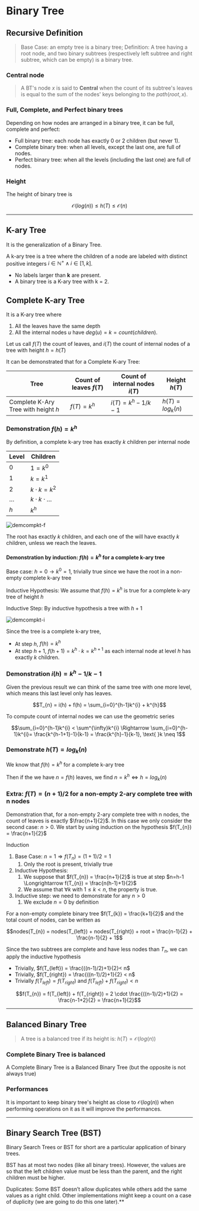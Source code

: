 # Binary Tree

## Recursive Definition
> Base Case: an empty tree is a binary tree;
> Definition: A tree having a root node, and two binary subtrees (respectively left subtree and right subtree, which can be empty) is a binary tree.


### Central node
> A BT's node *x* is said to **Central** when the count of its subtree's leaves is equal to the sum of the nodes' keys belonging to the $path(root, x)$.

### Full, Complete, and Perfect binary trees
Depending on how nodes are arranged in a binary tree, it can be full, complete and perfect:


* Full binary tree: each node has exactly 0 or 2 children (but never 1).
* Complete binary tree: when all levels, except the last one, are full of nodes.
* Perfect binary tree: when all the levels (including the last one) are full of nodes.

### Height
The height of binary tree is 

$$\mathcal{O}(log(n)) \leq h(T) \leq \mathcal{O}(n)$$



---

## K-ary Tree
It is the generalization of a Binary Tree.

A k-ary tree is a tree where the children of a node are labeled with distinct positive integers $i \in \mathbb{N}^{+} \wedge i \in [1,k]$.
* No labels larger than **k** are present.
* A binary tree is a K-ary tree with k = 2.

## Complete K-ary Tree
It is a K-ary tree where 
1. All the leaves have the same depth
2. All the internal nodes $u$ have $deg(u) = k = count(children)$.

Let us call $f(T)$ the count of leaves, and $i(T)$ the count of internal nodes of a tree with height $h = h(T)$ 

It can be demonstrated that for a Complete K-ary Tree:

| Tree                                	| Count of leaves $f(T)$ 	| Count of internal nodes $i(T)$ 	| Height $h(T)$       	|
|-------------------------------------	|------------------------	|--------------------------------	|---------------------	|
| Complete K-Ary Tree with height $h$ 	| $f(T) = k^{h}$         	| $i(T) = k^{h}-1/k-1$           	| $h(T) = log_{k}(n)$ 	|

### Demonstration $f(h) = k^{h}$ 

By definition, a complete k-ary tree has exactly $k$ children per internal node

| **Level** 	   | **Children**             	 |
|---------------|----------------------------|
| $0$         	 | $1 = k^{0}$              	 |
| $1$         	 | $k = k^{1}$              	 |
| $2$         	 | $k \cdot k= k^{2}$       	 |
| $\ldots$  	   | $k \cdot k \cdot \ldots$ 	 |
| $h$         	 | $k^{h}$                  	 |

![demcompkt-f](https://github.com/PayThePizzo/DataStrutucures-Algorithms/blob/main/Resources/demcompkt-f.png?raw=TRUE)

The root has exactly $k$ children, and each one of the will have exactly $k$ children, unless we reach the leaves.

#### Demonstration by induction: $f(h) = k^{h}$ for a complete k-ary tree

Base case: $h=0 \rightarrow k^{0}=1$, trivially true since we have the root in a non-empty complete k-ary tree

Inductive Hypothesis: We assume that $f(h) = k^{h}$ is true for a complete k-ary tree of height $h$

Inductive Step: By inductive hypothesis a tree with $h+1$

![demcompkt-i](https://github.com/PayThePizzo/DataStrutucures-Algorithms/blob/main/Resources/demcompkt-i.png?raw=TRUE)

Since the tree is a complete k-ary tree, 
* At step $h$, $f(h) = k^{h}$
* At step $h+1$, $f(h+1) = k^{h} \cdot k = k^{h+1}$ as each internal node at level $h$ has exactly $k$ children.

### Demonstration $i(h) = k^{h}-1/k-1$

Given the previous result we can think of the same tree with one more level, which means this last level only has leaves.

```math
T_{n} = i(h) + f(h) = \sum_{i=0}^{h-1}k^{i} + k^{h}
```

To compute count of internal nodes we can use the geometric series

```math
\sum_{i=0}^{h-1}k^{i} < \sum^{\infty}k^{i} \Rightarrow \sum_{i=0}^{h-1}k^{i}= \frac{k^{h-1+1}-1}{k-1} = \frac{k^{h}-1}{k-1}, \text{ }k \neq 1
```

### Demonstrate $h(T) = log_{k}(n)$

We know that $f(h) = k^{h}$ for a complete k-ary tree

Then if the we have $n = f(h)$ leaves, we find $n = k^{h} \Leftrightarrow h = log_{k}(n)$ 


### Extra: $f(T) = (n+1)/2$ for a non-empty 2-ary complete tree with n nodes

Demonstration that, for a non-empty 2-ary complete tree with n nodes, the count of leaves is exactly $\frac{n+1}{2}$.
In this case we only consider the second case: $n > 0$. We start by using induction on the hypothesis $f(T_{n}) = \frac{n+1}{2}$

Induction
1. Base Case: $n = 1 \Longrightarrow f(T_{n}) = (1+1)/2 = 1$
   1. Only the root is present, trivially true
2. Inductive Hypothesis:
   1. We suppose that $f(T_{n}) = \frac{n+1}{2}$ is true at step $n=h-1 \Longrightarrow f(T_{n}) = \frac{n(h-1)+1}{2}$
   2. We assume that $\forall k$ with $1 \leq k <n$, the property is true. 
3. Inductive step: we need to demonstrate for any $n>0$ 
   1. We exclude $n=0$ by definition

For a non-empty complete binary tree $f(T_{k}) = \frac{k+1}{2}$ and the total count of nodes, can be written as 

$$nodes(T_{n}) = nodes(T_{left}) + nodes(T_{right}) + root = \frac{n-1}{2} + \frac{n-1}{2} + 1$$

Since the two subtrees are complete and have less nodes than $T_{n}$, we can apply the inductive hypothesis
* Trivially, $f(T_{left}) = \frac{((n-1)/2)+1}{2}< n$
* Trivially, $f(T_{right}) = \frac{((n-1)/2)+1}{2} < n$
* Trivially $f(T_{left})= f(T_{right})$ and $f(T_{left}) + f(T_{right}) < n$

$$f(T_{n}) = f(T_{left}) + f(T_{right}) = 2 \cdot \frac{((n-1)/2)+1}{2} = \frac{n-1+2}{2} = \frac{n+1}{2}$$

---


## Balanced Binary Tree
> A tree is a balanced tree if its height is: $h(T) = \mathcal{O}(log(n))$

### Complete Binary Tree is balanced
A Complete Binary Tree is a Balanced Binary Tree (but the opposite is not always true)

### Performances
It is important to keep binary tree's height as close to $\mathcal{O}(log(n))$ when performing operations on it as it will
improve the performances.

---

## Binary Search Tree (BST)
Binary Search Trees or BST for short are a particular application of binary trees.

BST has at most two nodes (like all binary trees). However, the values are so that the left 
children value must be less than the parent, and the right children must be higher.

Duplicates: Some BST doesn’t allow duplicates while others add the same values 
as a right child. 
Other implementations might keep a count on a case of duplicity 
(we are going to do this one later).**


